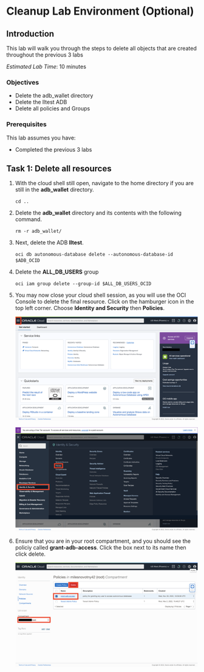 # Cleanup Lab Environment (Optional)

## Introduction

This lab will walk you through the steps to delete all objects that are created throughout the
previous 3 labs

*Estimated Lab Time*: 10 minutes

### Objectives
- Delete the adb_wallet directory
- Delete the lltest ADB
- Delete all policies and Groups

### Prerequisites
This lab assumes you have:
- Completed the previous 3 labs


## Task 1: Delete all resources

1. With the cloud shell still open, navigate to the home directory if you are still in the **adb_wallet** directory.

    ```
    cd ..
    ```

2. Delete the **adb_wallet** directory and its contents with the following command.

    ```
    rm -r adb_wallet/
    ```

3. Next, delete the ADB **lltest**.

    ```
    oci db autonomous-database delete --autonomous-database-id $ADB_OCID
    ```

4. Delete the **ALL_DB_USERS** group

    ```
    oci iam group delete --group-id $ALL_DB_USERS_OCID
    ```

5. You may now close your cloud shell session, as you will use the OCI Console to delete the final resource. Click on the hamburger icon in the top left corner. Choose **Identity and Security** then **Policies**.

    ![OCI Homepage](images/oci-homepage.png)

    ![Identity and Security](images/identity-security.png)

6. Ensure that you are in your root compartment, and you should see the policiy called **grant-adb-access**. Click the box next to its name then click delete.

    ![Policy Page - Delete](images/delete-policy.png)
